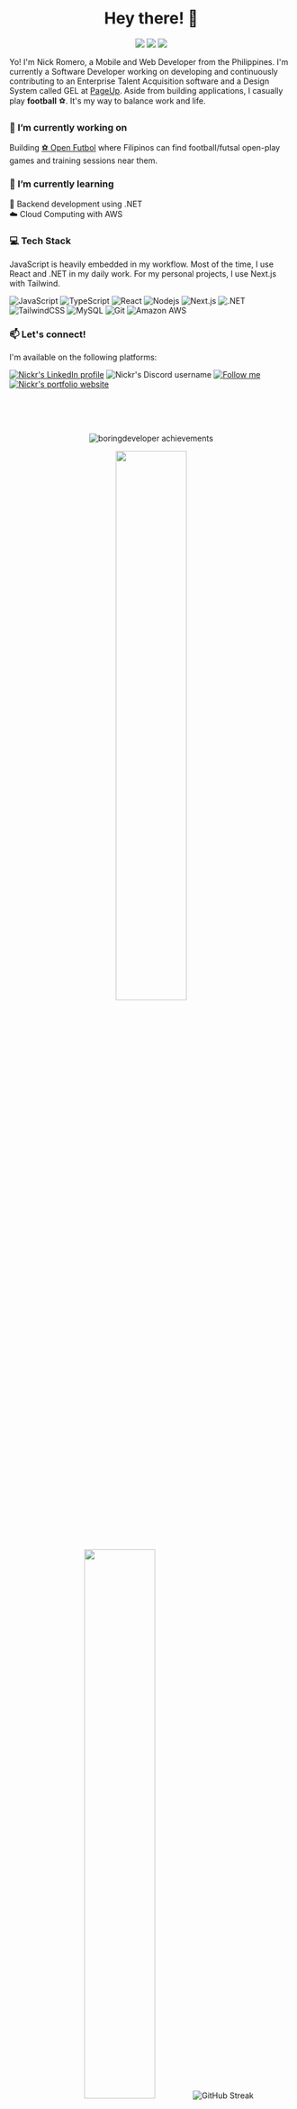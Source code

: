 <h1 align="center">Hey there! 👋</h1>

<p align="center">
  <a href="https://visitorbadge.io/status?path=boringdeveloper%2Fboringdeveloper"><img src="https://api.visitorbadge.io/api/visitors?path=boringdeveloper%2Fboringdeveloper&label=Visitors&countColor=%23f47373&style=flat" /></a>
  <a href="https://github.com/nickrph"><img src="https://img.shields.io/badge/alt-nickrph-2E73C9"/></a>
  <a href="https://github.com/boringdeveloper?tab=repositories"><img src="https://img.shields.io/github/stars/boringdeveloper?style=flat&logo=github&color=gold"/></a>
</p>

Yo! I'm Nick Romero, a Mobile and Web Developer from the Philippines. I'm currently a Software Developer working on developing and continuously contributing to an Enterprise Talent Acquisition software and a Design System called GEL at [PageUp](https://www.pageuppeople.com). Aside from building applications, I casually play **football** ⚽. It's my way to balance work and life.

### 🔭 I’m currently working on

Building [⚽ Open Futbol](https://open.futbol/) where Filipinos can find football/futsal open-play games and training sessions near them.

### 🌱 I’m currently learning

🧩 Backend development using .NET  
☁️ Cloud Computing with AWS

### 💻 Tech Stack

JavaScript is heavily embedded in my workflow. Most of the time, I use React and .NET in my daily work. For my personal projects, I use Next.js with Tailwind.

![JavaScript](https://img.shields.io/badge/JavaScript-F7DF1E?logo=javascript&logoColor=black)
![TypeScript](https://img.shields.io/badge/TypeScript-3178c6?logo=typescript&logoColor=white)
![React](https://img.shields.io/badge/React-20232A?logo=react&logoColor=61DAFB)
![Nodejs](https://img.shields.io/badge/Node.js-43853D?logo=node.js&logoColor=white)
![Next.js](https://img.shields.io/badge/Next.js-ea2845?logo=nextdotjs&logoColor=white)
![.NET](https://img.shields.io/badge/.NET-316192?logo=dotnet&logoColor=white)
![TailwindCSS](https://img.shields.io/badge/-TailwindCSS-231F20?logo=tailwindcss&logoColor=white)
![MySQL](https://img.shields.io/badge/-MySQL-teal?logo=mysql&logoColor=white)
![Git](https://img.shields.io/badge/-Git-tomato?logo=git&logoColor=white)
![Amazon AWS](https://img.shields.io/badge/Amazon%20AWS-232F3E)

### 📫 Let's connect!

I'm available on the following platforms:

<p>
  <a href="https://www.linkedin.com/in/romero-nick/"><img src="https://img.shields.io/badge/-LinkedIn-blue?logo=linkedin" alt="Nickr's LinkedIn profile" /></a>
  <img src="https://img.shields.io/badge/Discord-Nickr-35383d?logo=discord&logoColor=white&labelColor=5865f2" alt="Nickr's Discord username" />
  <a href="https://github.com/boringdeveloper/"><img src="https://img.shields.io/github/followers/boringdeveloper?style=social&label=Follow%20%40boringdeveloper" alt="Follow me"/></a>
  <a href="https://me.nickrdev.com/"><img src="https://img.shields.io/badge/-nickrdev.com-231F20?logo=vercel&logoColor=white" alt="Nickr's portfolio website" /></a>
</p>

<!--


Thank you for dropping by. If this repo helped you in any way, please give it a ⭐ star or follow me at https://github.com/boringdeveloper.

-->

<br /><br /><br />

<p align="center"> <img src="https://github-profile-trophy.vercel.app/?username=boringdeveloper&theme=nord&no-frame=true" alt="boringdeveloper achievements" /> </p>

<p align="center">
  <img height="50%" width="auto" src ="https://github-readme-stats.vercel.app/api?username=boringdeveloper&show_icons=true&count_private=true&theme=calm&hide_border=true&bg_color=00000000">
  <img height="50%" width="auto" src ="https://github-readme-stats.vercel.app/api/top-langs/?username=boringdeveloper&layout=compact&hide_border=true&theme=calm&bg_color=00000000&langs_count=6">
  <img src="https://github-readme-streak-stats.herokuapp.com?user=boringdeveloper&theme=calm&hide_border=true&background=FFFFFF00" alt="GitHub Streak" />
</p>

[![@nickrdev's Holopin badges](https://holopin.me/nickrdev)](https://holopin.io/@nickrdev)

<p align="center">
  <img
    src="https://render.gitanimals.org/farms/boringdeveloper"
    width="600"
    height="300"
  />
</p>

